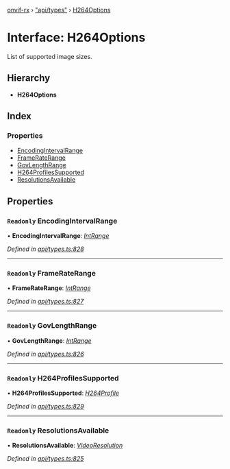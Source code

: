 [onvif-rx](../README.md) › ["api/types"](../modules/_api_types_.md) › [H264Options](_api_types_.h264options.md)

# Interface: H264Options

List of supported image sizes.

## Hierarchy

* **H264Options**

## Index

### Properties

* [EncodingIntervalRange](_api_types_.h264options.md#readonly-encodingintervalrange)
* [FrameRateRange](_api_types_.h264options.md#readonly-frameraterange)
* [GovLengthRange](_api_types_.h264options.md#readonly-govlengthrange)
* [H264ProfilesSupported](_api_types_.h264options.md#readonly-h264profilessupported)
* [ResolutionsAvailable](_api_types_.h264options.md#readonly-resolutionsavailable)

## Properties

### `Readonly` EncodingIntervalRange

• **EncodingIntervalRange**: *[IntRange](_api_types_.intrange.md)*

*Defined in [api/types.ts:828](https://github.com/patrickmichalina/onvif-rx/blob/3e9b152/src/api/types.ts#L828)*

___

### `Readonly` FrameRateRange

• **FrameRateRange**: *[IntRange](_api_types_.intrange.md)*

*Defined in [api/types.ts:827](https://github.com/patrickmichalina/onvif-rx/blob/3e9b152/src/api/types.ts#L827)*

___

### `Readonly` GovLengthRange

• **GovLengthRange**: *[IntRange](_api_types_.intrange.md)*

*Defined in [api/types.ts:826](https://github.com/patrickmichalina/onvif-rx/blob/3e9b152/src/api/types.ts#L826)*

___

### `Readonly` H264ProfilesSupported

• **H264ProfilesSupported**: *[H264Profile](../enums/_api_types_.h264profile.md)*

*Defined in [api/types.ts:829](https://github.com/patrickmichalina/onvif-rx/blob/3e9b152/src/api/types.ts#L829)*

___

### `Readonly` ResolutionsAvailable

• **ResolutionsAvailable**: *[VideoResolution](_api_types_.videoresolution.md)*

*Defined in [api/types.ts:825](https://github.com/patrickmichalina/onvif-rx/blob/3e9b152/src/api/types.ts#L825)*
